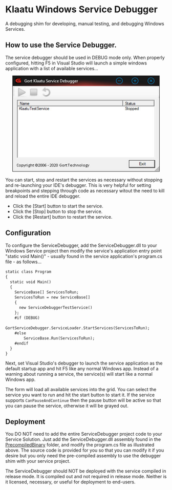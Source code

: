 # Klaatu Windows Service Debugger
A debugging shim for developing, manual testing, and debugging Windows Services.

## How to use the Service Debugger.

The service debugger should be used in DEBUG mode only. When properly configured, hitting F5 in Visual Studio will launch a simple windows application with a list of available services...

<p align="center">
  <img width="460" height="300" src="Documentation/ServiceDebuggerForm.jpg">
</p>

You can start, stop and restart the services as necessary without stopping and re-launching your IDE's debugger. This is very helpful for setting breakpoints and stepping through code as necessary witout the need to kill and reload the entire IDE debugger.

* Click the [Start] button to start the service.
* Click the [Stop] button to stop the service.
* Click the [Restart] button to restart the service.

## Configuration

To configure the ServiceDebugger, add the ServiceDebugger.dll to your Windows Service project then modify the service's application entry point "static void Main()" - usually found in the service application's program.cs file - as follows...

	static class Program
	{
      static void Main()
      {
        ServiceBase[] ServicesToRun;
		ServicesToRun = new ServiceBase[]
		{
		  new ServiceDebuggerTestService()
		};
		#if (DEBUG)
   	        GortServiceDebugger.ServiceLoader.StartServices(ServicesToRun);
        #else
            ServiceBase.Run(ServicesToRun);
        #endif
      }
	}

Next, set Visual Studio's debugger to launch the service application as the default startup app and hit F5 like any normal Windows app. Instead of a warning about running a service, the service(s) will start like a normal Windows app. 

The form will load all available services into the grid. You can select the service you want to run and hit the start button to start it. If the service supports `CanPauseAndContinue` then the pause button will be active so that you can pause the service, otherwise it will be grayed out.

## Deployment

You DO NOT need to add the entire ServiceDebugger project code to your Service Solution. Just add the ServiceDebugger.dll assembly found in the [PrecompiledBinary](https://github.com/GortTechnology/KlaatuServiceDebugger/tree/main/PrecompiledBinary) folder, and modify the program.cs file as illustrated above. The source code is provided for you so that you can modify it if you desire but you only need the pre-compiled assembly to use the debugger shim with your service project.

The ServiceDebugger should NOT be deployed with the service compiled in release mode. It is compiled out and not required in release mode. Neither is it licensed, necessary, or useful for deployment to end-users.
